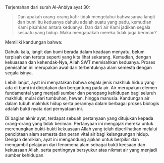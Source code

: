 Terjemahan dari surah Al-Anbiya ayat 30:

> Dan apakah orang-orang kafir tidak mengetahui bahwasanya langit dan bumi itu keduanya dahulu adalah suatu yang padu, kemudian Kami pisahkan antara keduanya. Dan dari air Kami jadikan segala sesuatu yang hidup. Maka mengapakah mereka tidak juga beriman?

Memiliki kandungan bahwa:

Dahulu kala, langit dan bumi berada dalam keadaan menyatu, belum terpisah dan tertata seperti yang kita lihat sekarang. Kemudian, dengan kekuasaan dan kehendak-Nya, Allah SWT memisahkan keduanya. Proses pemisahan ini merupakan awal dari terbentuknya alam semesta dengan segala isinya.

Lebih lanjut, ayat ini menyatakan bahwa segala jenis makhluk hidup yang ada di bumi ini diciptakan dan bergantung pada air. Air merupakan elemen fundamental yang menjadi sumber dan penopang kehidupan bagi seluruh makhluk, mulai dari tumbuhan, hewan, hingga manusia. Kandungan air dalam tubuh makhluk hidup serta perannya dalam berbagai proses biologis adalah bukti nyata dari pernyataan ini.

Di bagian akhir ayat, terdapat sebuah pertanyaan yang ditujukan kepada orang-orang yang tidak beriman. Pertanyaan ini mengajak mereka untuk merenungkan bukti-bukti kekuasaan Allah yang telah diperlihatkan melalui penciptaan alam semesta dan peran vital air bagi kelangsungan hidup. Dengan demikian, ayat ini mengandung ajakan untuk berpikir dan mengambil pelajaran dari fenomena alam sebagai bukti keesaan dan kekuasaan Allah, serta pentingnya bersyukur atas nikmat air yang menjadi sumber kehidupan.
